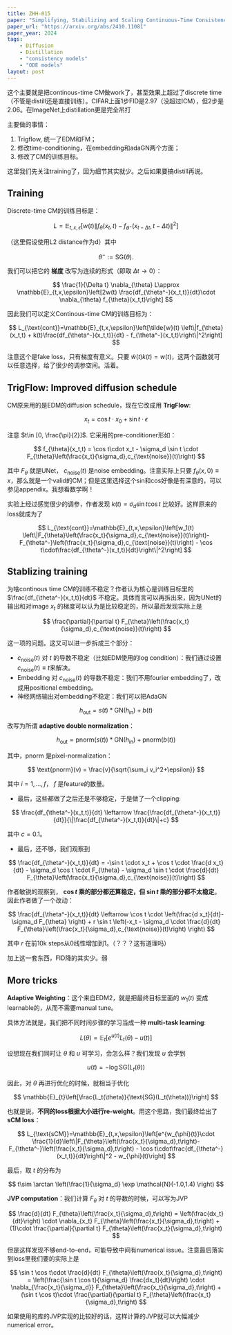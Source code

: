 ```yaml
---
title: ZHH-015
paper: "Simplifying, Stabilizing and Scaling Continuous-Time Consistency Models"
paper_url: "https://arxiv.org/abs/2410.11081" 
paper_year: 2024
tags: 
    - Diffusion
    - Distillation
    - "consistency models"
    - "ODE models"
layout: post
---
```


这个主要就是把continous-time CM做work了，甚至效果上超过了discrete time（不管是distill还是直接训练）。CIFAR上面1步FID是2.97（没超过ICM），但2步是2.06。在ImageNet上distillation更是完全吊打

主要做的事情：

1. Trigflow, 统一了EDM和FM；
2. 修改time-conditioning，在embedding和adaGN两个方面；
3. 修改了CM的训练目标。

这里我们先关注training了，因为细节其实就少。之后如果要搞distill再说。

## Training

Discrete-time CM的训练目标是：

$$
L=\mathbb{E}_{t,x,\epsilon}\left[w(t)\left\|f_{\theta}(x_t,t)-f_{\theta^-}(x_{t-\Delta t},t-\Delta t)\right\|^2\right]
$$

（这里假设使用L2 distance作为d）其中

$$
\theta^- := \text{SG}(\theta).
$$

我们可以把它的 **梯度** 改写为连续的形式（即取 $\Delta t\to 0$）：

$$
\frac{1}{\Delta t} \nabla_{\theta} L\approx \mathbb{E}_{t,x,\epsilon}\left[2w(t) \frac{df_{\theta^-}(x_t,t)}{dt}\cdot \nabla_{\theta} f_{\theta}(x_t,t)\right]
$$

因此我们可以定义Continous-time CM的训练目标为：

$$
L_{\text{cont}}=\mathbb{E}_{t,x,\epsilon}\left[\tilde{w}(t) \left\|f_{\theta}(x_t,t) + k(t)\frac{df_{\theta^-}(x_t,t)}{dt} - f_{\theta^-}(x_t,t)\right\|^2\right]
$$

注意这个是fake loss，只有梯度有意义。只要 $\tilde{w}(t)k(t)=w(t)$，这两个函数就可以任意选择，给了很少的调参空间。活着。

## TrigFlow: Improved diffusion schedule

CM原来用的是EDM的diffusion schedule，现在它改成用 **TrigFlow**:

$$
x_t = \cos t\cdot x_0 + \sin t \cdot \epsilon
$$

注意 $t\in [0, \frac{\pi}{2}]$. 它采用的pre-conditioner形如：

$$
f_{\theta}(x_t,t) = \cos t\cdot x_t - \sigma_d \sin t \cdot F_{\theta}\left(\frac{x_t}{\sigma_d},c_{\text{noise}}(t)\right)
$$

其中 $F_{\theta}$ 就是UNet， $c_{\text{noise}}(t)$ 是noise embedding。注意实际上只要 $f_{\theta}(x,0)\equiv x$，那么就是一个valid的CM；但是这里选择这个sin和cos好像是有深意的，可以参见appendix。我想看数学啊！

实验上经过感觉很少的调参，作者发现 $k(t)=\sigma_d \sin t\cos t$ 比较好。这样原来的loss就成为了

$$
L_{\text{cont}}=\mathbb{E}_{t,x,\epsilon}\left[w_1(t) \left\|F_{\theta}\left(\frac{x_t}{\sigma_d},c_{\text{noise}}(t)\right)- F_{\theta^-}\left(\frac{x_t}{\sigma_d},c_{\text{noise}}(t)\right) - \cos t\cdot\frac{df_{\theta^-}(x_t,t)}{dt}\right\|^2\right]
$$

## Stablizing training

为啥continous time CM的训练不稳定？作者认为核心是训练目标里的 $\frac{df_{\theta^-}(x_t,t)}{dt}$ 不稳定。具体而言可以再拆出来，因为UNet的输出和对image $x_t$ 的梯度可以认为是比较稳定的，所以最后发现实际上是

$$
\frac{\partial}{\partial t} F_{\theta}\left(\frac{x_t}{\sigma_d},c_{\text{noise}}(t)\right)
$$

这一项的问题。这又可以进一步拆成三个部分：

- $c_{\text{noise}}(t)$ 对 $t$ 的导数不稳定（比如EDM使用的log condition）：我们通过设置 $c_{\text{noise}}(t)\equiv t$来解决。
- Embedding 对 $c_{\text{noise}}(t)$ 的导数不稳定：我们不用fourier embedding了，改成用positional embedding。
- 神经网络输出对embedding不稳定：我们可以把AdaGN

$$
h_{\text{out}} = s(t) * \text{GN}(h_{\text{in}}) + b(t)
$$

改写为所谓 **adaptive double normalization**：

$$
h_{\text{out}} = \text{pnorm}(s(t)) * \text{GN}(h_{\text{in}}) + \text{pnorm}(b(t))
$$

其中，$\text{pnorm}$ 是pixel-normalization：

$$
\text{pnorm}(v) = \frac{v}{\sqrt{\sum_i v_i^2+\epsilon}}
$$

其中 $i=1,...,f$， $f$ 是feature的数量。

- 最后，这些都做了之后还是不够稳定，于是做了一个clipping:

$$
\frac{df_{\theta^-}(x_t,t)}{dt} \leftarrow \frac{\frac{df_{\theta^-}(x_t,t)}{dt}}{\|\frac{df_{\theta^-}(x_t,t)}{dt}\|+c}
$$

其中 $c=0.1$。

- 最后，还不够，我们观察到

$$
\frac{df_{\theta^-}(x_t,t)}{dt} = -\sin t \cdot x_t + \cos t \cdot \frac{d x_t}{dt} - \sigma_d \cos t \cdot F_{\theta} - \sigma_d \sin t \cdot \frac{d}{dt} F_{\theta}\left(\frac{x_t}{\sigma_d},c_{\text{noise}}(t)\right)
$$

作者敏锐的观察到， **$\cos t$ 乘的部分都还算稳定，但 $\sin t$ 乘的部分都不太稳定**。因此作者做了一个改动：

$$
\frac{df_{\theta^-}(x_t,t)}{dt} \leftarrow  \cos t \cdot \left(\frac{d x_t}{dt}- \sigma_d F_{\theta}  \right) + r \sin t \left(-x_t - \sigma_d \cdot \frac{d}{dt} F_{\theta}\left(\frac{x_t}{\sigma_d},c_{\text{noise}}(t)\right) \right)  
$$

其中 $r$ 在前10k steps从0线性增加到1。（？？？这有道理吗）

加上这一套东西，FID降的其实少。弱

## More tricks

**Adaptive Weighting**：这个来自EDM2，就是把最终目标里面的 $w_1(t)$ 变成learnable的，从而不需要manual tune。

具体方法就是，我们把不同时间步骤的学习当成一种 **multi-task learning**:

$$
L(\theta) = \mathbb{E}_{t}\left[e^{u(t)} L_t(\theta)-u(t)\right]
$$

设想现在我们同时让 $\theta$ 和 $u$ 可学习，会怎么样？我们发现 $u$ 会学到

$$
u(t) = - \log \text{SG}(L_t(\theta))
$$

因此，对 $\theta$ 再进行优化的时候，就相当于优化

$$
\mathbb{E}_{t}\left[\frac{L_t(\theta)}{\text{SG}(L_t(\theta))}\right]
$$

也就是说，**不同的loss根据大小进行re-weight**。用这个思路，我们最终给出了 **sCM loss**：

$$
L_{\text{sCM}}=\mathbb{E}_{t,x,\epsilon}\left[e^{w_{\phi}(t)}\cdot \frac{1}{d}\left\|F_{\theta}\left(\frac{x_t}{\sigma_d},t\right)- F_{\theta^-}\left(\frac{x_t}{\sigma_d},t\right) - \cos t\cdot\frac{df_{\theta^-}(x_t,t)}{dt}\right\|^2 - w_{\phi}(t)\right]
$$

最后，取 $t$ 的分布为

$$
t\sim \arctan \left(\frac{1}{\sigma_d} \exp \mathcal{N}(-1.0,1.4) \right)
$$

**JVP computation**：我们计算 $F_{\theta}$ 对 $t$ 的导数的时候，可以写为JVP

$$
\frac{d}{dt} F_{\theta}\left(\frac{x_t}{\sigma_d},t\right) = \left(\frac{dx_t}{dt}\right) \cdot \nabla_{x_t} F_{\theta}\left(\frac{x_t}{\sigma_d},t\right) + (1)\cdot \frac{\partial}{\partial t} F_{\theta}\left(\frac{x_t}{\sigma_d},t\right)
$$

但是这样发现不够end-to-end，可能导致中间有numerical issue。注意最后落实到loss里我们要的实际上是

$$
\sin t \cos t\cdot \frac{d}{dt} F_{\theta}\left(\frac{x_t}{\sigma_d},t\right) = \left(\frac{\sin t \cos t}{\sigma_d} \frac{dx_t}{dt}\right) \cdot \nabla_{\frac{x_t}{\sigma_d}} F_{\theta}\left(\frac{x_t}{\sigma_d},t\right) + (\sin t \cos t)\cdot \frac{\partial}{\partial t} F_{\theta}\left(\frac{x_t}{\sigma_d},t\right)
$$

如果使用的库的JVP实现的比较好的话，这样计算的JVP就可以大幅减少numerical error。